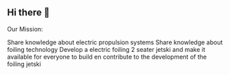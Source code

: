 ## Hi there 👋

Our Mission:

Share knowledge about electric propulsion systems
Share knowledge about foiling technology
Develop a electric foiling 2 seater jetski and make it available for everyone to build en contribute to the development of the foiling jetski



<!--
**ProjectFoiling/ProjectFoiling** is a ✨ _special_ ✨ repository because its `README.md` (this file) appears on your GitHub profile.

Here are some ideas to get you started:

- 🔭 I’m currently working on ...
- 🌱 I’m currently learning ...
- 👯 I’m looking to collaborate on ...
- 🤔 I’m looking for help with ...
- 💬 Ask me about ...
- 📫 How to reach me: ...
- 😄 Pronouns: ...
- ⚡ Fun fact: ...
-->
